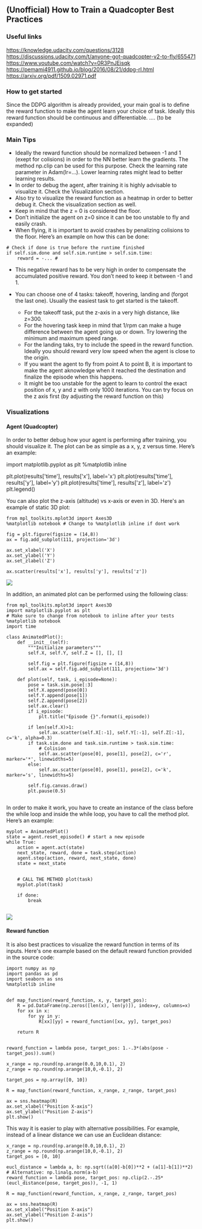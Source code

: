 
## (Unofficial) How to Train a Quadcopter Best Practices


### Useful links 
https://knowledge.udacity.com/questions/3128
https://discussions.udacity.com/t/anyone-got-quadcopter-v2-to-fly/655471
https://www.youtube.com/watch?v=0R3PnJEisqk
https://pemami4911.github.io/blog/2016/08/21/ddpg-rl.html
https://arxiv.org/pdf/1509.02971.pdf

### How to get started
Since the DDPG algorithm is already provided, your main goal is to define the reward function to make the agent learn your choice of task. Ideally this reward function should be continuous and differentiable. 
.... (to be expanded)

### Main Tips
- Ideally the reward function should be normalized between -1 and 1 (exept for colisions) in order to the NN better learn the gradients. The method np.clip can be used for this purpose.
Check the learning rate parameter in Adam(lr=...). Lower learning rates might lead to better learning results.
- In order to debug the agent, after training it is highly advisable to visualize it. Check the Visualization section. 
- Also try to visualize the reward function as a heatmap in order to better debug it. Check the visualization section as well. 
- Keep in mind that the z = 0 is considered the floor. 
- Don’t initialize the agent on z=0 since it can be too unstable to fly and easily crash.
- When flying, it is important to avoid crashes by penalizing colisions to the floor. Here’s an example on how this can be done:

```
# Check if done is true before the runtime finished
if self.sim.done and self.sim.runtime > self.sim.time:
    reward = -... # 
```

- This negative reward has to be very high in order to compensate the accumulated positive reward. You don’t need to keep it between -1 and 1. 

- You can choose one of 4 tasks: takeoff, hovering, landing and (forgot the last one). Usually the easiest task to get started is the takeoff. 
    - For the takeoff task, put the z-axis in a very high distance, like z=300. 
    - For the hovering task keep in mind that 1/rpm can make a huge difference between the agent going up or down. Try lowering the minimum and maximum speed range. 
    - For the landing taks, try to include the speed in the reward function. Ideally you should reward very low speed when the agent is close to the origin. 
    - If you want the agent to fly from point A to point B, it is important to make the agent aknowledge when it reached the destination and finalize the episode when this happens. 
    - It might be too unstable for the agent to learn to control the exact position of x, y and z with only 1000 iterations. You can try focus on the z axis first (by adjusting the reward function on this)

### Visualizations
#### Agent (Quadcopter)
In order to better debug how your agent is performing after training, you should visualize it. The plot can be as simple as a x, y, z versus time. Here’s an example:

import matplotlib.pyplot as plt
%matplotlib inline


							
plt.plot(results['time'], results['x'], label='x')
plt.plot(results['time'], results['y'], label='y')
plt.plot(results['time'], results['z'], label='z')
plt.legend()



You can also plot the z-axis (altitude) vs x-axis or even in 3D. Here's an example of static 3D plot:

    from mpl_toolkits.mplot3d import Axes3D
    %matplotlib notebook # Change to %matplotlib inline if dont work
    
    fig = plt.figure(figsize = (14,8))
    ax = fig.add_subplot(111, projection='3d')
    
    ax.set_xlabel('X')
    ax.set_ylabel('Y')
    ax.set_zlabel('Z')
    
    ax.scatter(results['x'], results['y'], results['z'])
  
![](https://i.imgur.com/2Jeeq3d.gif)




In addition, an animated plot can be performed using the following class:

```
from mpl_toolkits.mplot3d import Axes3D
import matplotlib.pyplot as plt
# Make sure to change from notebook to inline after your tests
%matplotlib notebook
import time

class AnimatedPlot():
    def __init__(self):
        """Initialize parameters"""
        self.X, self.Y, self.Z = [], [], []

        self.fig = plt.figure(figsize = (14,8))
        self.ax = self.fig.add_subplot(111, projection='3d')

    def plot(self, task, i_episode=None):
        pose = task.sim.pose[:3]
        self.X.append(pose[0])
        self.Y.append(pose[1])
        self.Z.append(pose[2])
        self.ax.clear()
        if i_episode:
            plt.title("Episode {}".format(i_episode))

        if len(self.X)>1:
            self.ax.scatter(self.X[:-1], self.Y[:-1], self.Z[:-1], c='k', alpha=0.3)
        if task.sim.done and task.sim.runtime > task.sim.time:
            # Colision
            self.ax.scatter(pose[0], pose[1], pose[2], c='r', marker='*', linewidths=5)
        else:
            self.ax.scatter(pose[0], pose[1], pose[2], c='k', marker='s', linewidths=5)

        self.fig.canvas.draw()
        plt.pause(0.5)
    
```

In order to make it work, you have to create an instance of the class before the while loop and inside the while loop, you have to call the method plot. Here’s an example:

```
myplot = AnimatedPlot()
state = agent.reset_episode() # start a new episode
while True:
    action = agent.act(state) 
    next_state, reward, done = task.step(action)
    agent.step(action, reward, next_state, done)
    state = next_state
    

    # CALL THE METHOD plot(task)
    myplot.plot(task)

    if done:
        break
    
```

![](https://i.imgur.com/V5IATLa.gif)




#### Reward function
It is also best practices to visualize the reward function in terms of its inputs. Here's one example based on the default reward function provided in the source code:

    import numpy as np
    import pandas as pd
    import seaborn as sns
    %matplotlib inline
    
    
    def map_function(reward_function, x, y, target_pos):
        R = pd.DataFrame(np.zeros([len(x), len(y)]), index=y, columns=x)
        for xx in x:
            for yy in y:
                R[xx][yy] = reward_function([xx, yy], target_pos)
    
        return R
    
    
    reward_function = lambda pose, target_pos: 1.-.3*(abs(pose - target_pos)).sum()
    
    x_range = np.round(np.arange(0.0,10,0.1), 2)
    z_range = np.round(np.arange(10,0,-0.1), 2)
    
    target_pos = np.array([0, 10])
    
    R = map_function(reward_function, x_range, z_range, target_pos)
    
    ax = sns.heatmap(R)
    ax.set_xlabel("Position X-axis")
    ax.set_ylabel("Position Z-axis")
    plt.show()
    

This way it is easier to play with alternative possibilities. For example, instead of a linear distance we can use an Euclidean distance:

    x_range = np.round(np.arange(0.0,10,0.1), 2)
    z_range = np.round(np.arange(10,0,-0.1), 2)
    target_pos = [0, 10]
    
    eucl_distance = lambda a, b: np.sqrt((a[0]-b[0])**2 + (a[1]-b[1])**2) # Alternative: np.linalg.norm(a-b)
    reward_function = lambda pose, target_pos: np.clip(2.-.25*(eucl_distance(pose, target_pos)), -1, 1)
    
    R = map_function(reward_function, x_range, z_range, target_pos)
    
    ax = sns.heatmap(R)
    ax.set_xlabel("Position X-axis")
    ax.set_ylabel("Position Z-axis")
    plt.show()
    




